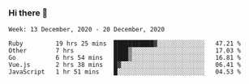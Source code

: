 ### Hi there 👋

<!--START_SECTION:waka-->
```text
Week: 13 December, 2020 - 20 December, 2020

Ruby         19 hrs 25 mins  ███████████▓░░░░░░░░░░░░░   47.21 % 
Other        7 hrs           ████▒░░░░░░░░░░░░░░░░░░░░   17.03 % 
Go           6 hrs 54 mins   ████▒░░░░░░░░░░░░░░░░░░░░   16.81 % 
Vue.js       2 hrs 38 mins   █▓░░░░░░░░░░░░░░░░░░░░░░░   06.41 % 
JavaScript   1 hr 51 mins    █░░░░░░░░░░░░░░░░░░░░░░░░   04.53 % 
```
<!--END_SECTION:waka-->

<!--
**yqmmm/yqmmm** is a ✨ _special_ ✨ repository because its `README.md` (this file) appears on your GitHub profile.

Here are some ideas to get you started:

- 🔭 I’m currently working on ...
- 🌱 I’m currently learning ...
- 👯 I’m looking to collaborate on ...
- 🤔 I’m looking for help with ...
- 💬 Ask me about ...
- 📫 How to reach me: ...
- 😄 Pronouns: ...
- ⚡ Fun fact: ...
-->
